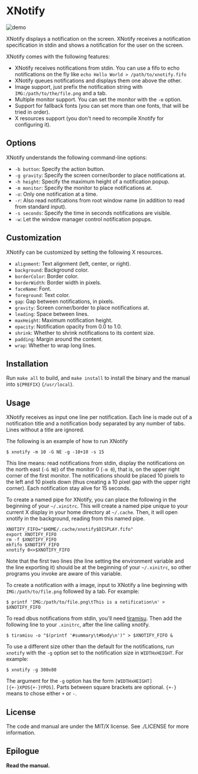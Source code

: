 # XNotify

![demo](https://user-images.githubusercontent.com/63266536/93797439-c65d0680-fc2b-11ea-80e3-10bbd6f65dcb.gif)

XNotify displays a notification on the screen.
XNotify receives a notification specification in stdin and shows a
notification for the user on the screen.

XNotify comes with the following features:

* XNotify receives notifications from stdin.
  You can use a fifo to echo notifications on the fly like
  `echo Hello World > /path/to/xnotify.fifo`
* XNotify queues notifications and displays them one above the other.
* Image support, just prefix the notification string with
  `IMG:/path/to/the/file.png` and a tab.
* Multiple monitor support.  You can set the monitor with the `-m` option.
* Support for fallback fonts (you can set more than one fonts, that will
  be tried in order).
* X resources support (you don't need to recompile Xnotify for
  configuring it).

## Options

XNotify understands the following command-line options:

* `-b button`:  Specify the action button.
* `-g gravity`: Specify the screen corner/border to place notifications at.
* `-h height`:  Specify the maximum height of a notification popup.
* `-m monitor`: Specify the monitor to place notifications at.
* `-o`:         Only one notification at a time.
* `-r`:         Also read notifications from root window name (in
                addition to read from standard input).
* `-s seconds`: Specify the time in seconds notifications are visible.
* `-w`:         Let the window manager control notification popups.

## Customization

XNotify can be customized by setting the following X resources.

* `alignment`:   Text alignment (left, center, or right).
* `background`:  Background color.
* `borderColor`: Border color.
* `borderWidth`: Border width in pixels.
* `faceName`:    Font.
* `foreground`:  Text color.
* `gap`:         Gap between notifications, in pixels.
* `gravity`:     Screen corner/border to place notifications at.
* `leading`:     Space between lines.
* `maxHeight`:   Maximum notification height.
* `opacity`:     Notification opacity from 0.0 to 1.0.
* `shrink`:      Whether to shrink notifications to its content size.
* `padding`:     Margin around the content.
* `wrap`:        Whether to wrap long lines.


## Installation

Run `make all` to build, and `make install` to install the binary and the
manual into `${PREFIX}` (`/usr/local`).

## Usage

XNotify receives as input one line per notification.
Each line is made out of a notification title and a notification body separated by any number of tabs.
Lines without a title are ignored.

The following is an example of how to run XNotify

	$ xnotify -m 10 -G NE -g -10+10 -s 15

This line means: read notifications from stdin, display
the notifications on the north east (`-G NE`) of the monitor 0 (`-m 0`),
that is, on the upper right corner of the first monitor.  The
notifications should be placed 10 pixels to the left and 10 pixels
down (thus creating a 10 pixel gap with the upper right corner).
Each notification stay alive for 15 seconds.

To create a named pipe for XNotify, you can place the following in the beginning of your `~/.xinitrc`.
This will create a named pipe unique to your current X display in your home directory at `~/.cache`.
Then, it will open xnotify in the background, reading from this named pipe.

	XNOTIFY_FIFO="$HOME/.cache/xnotify$DISPLAY.fifo"
	export XNOTIFY_FIFO
	rm -f $XNOTIFY_FIFO
	mkfifo $XNOTIFY_FIFO
	xnotify 0<>$XNOTIFY_FIFO

Note that the first two lines (the line setting the environment variable and the line exporting it)
should be at the beginning of your `~/.xinitrc`, so other programs you invoke are aware of this variable.

To create a notification with a image, input to XNotify a line beginning
with `IMG:/path/to/file.png` followed by a tab.  For example:

	$ printf 'IMG:/path/to/file.png\tThis is a notification\n' > $XNOTIFY_FIFO

To read dbus notifications from stdin, you'll need [tiramisu](https://github.com/Sweets/tiramisu).
Then add the following line to your `.xinitrc`, after the line calling xnotify.

	$ tiramisu -o "$(printf '#summary\t#body\n')" > $XNOTIFY_FIFO &

To use a different size other than the default for the notifications,
run `xnotify` with the `-g` option set to the notification size in
`WIDTHxHEIGHT`.  For example:

	$ xnotify -g 300x80

The argument for the `-g` option has the form `[WIDTHxHEIGHT][{+-}XPOS{+-}YPOS]`.
Parts between square brackets are optional.
`{+-}` means to chose either `+` or `-`.

## License

The code and manual are under the MIT/X license.
See ./LICENSE for more information.

## Epilogue

**Read the manual.**
